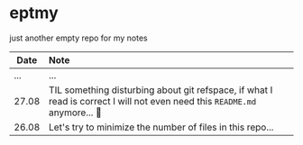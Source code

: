 # eptmy

just another empty repo for my notes

| Date   |      Note      |
|----------|:-------------|
| ...|...|
| 27.08 |  TIL something disturbing about git refspace, if what I read is correct I will not even need this  `README.md` anymore... :monocle_face: |
| 26.08 | Let's try to minimize the number of files in this repo...|
